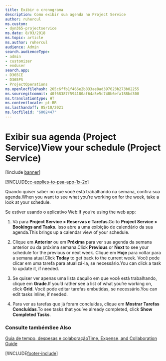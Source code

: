 ```yaml
---
title: Exibir o cronograma
description: Como exibir sua agenda no Project Service
author: ruhercul
ms.custom:
- dyn365-projectservice
ms.date: 8/03/2018
ms.topic: article
ms.author: ruhercul
audience: Admin
search.audienceType:
- admin
- customizer
- enduser
search.app:
- D365CE
- D365PS
- ProjectOperations
ms.openlocfilehash: 265c6ffb1f466e2b833ae8ad397623b273b02255
ms.sourcegitcommit: 40f68387f594180af64a5e5c748b6efa188bd300
ms.translationtype: HT
ms.contentlocale: pt-BR
ms.lasthandoff: 05/10/2021
ms.locfileid: "6002447"
---
```

# <a name="view-your-schedule-project-service"></a><span data-ttu-id="ae919-103">Exibir sua agenda (Project Service)</span><span class="sxs-lookup"><span data-stu-id="ae919-103">View your schedule (Project Service)</span></span>

[!include [banner](../includes/psa-now-project-operations.md)]

[!INCLUDE[cc-applies-to-psa-app-1x-2x](../includes/cc-applies-to-psa-app-1x-2x.md)]

<span data-ttu-id="ae919-104">Quando quiser saber no que você está trabalhando na semana, confira sua agenda.</span><span class="sxs-lookup"><span data-stu-id="ae919-104">When you want to see what you’re working on for the week, take a look at your schedule.</span></span>  
  
 <span data-ttu-id="ae919-105">Se estiver usando o aplicativo Web:</span><span class="sxs-lookup"><span data-stu-id="ae919-105">If you’re using the web app:</span></span>  
  
1.  <span data-ttu-id="ae919-106">Vá para **Project Service > Reservas e Tarefas**.</span><span class="sxs-lookup"><span data-stu-id="ae919-106">Go to **Project Service > Bookings and Tasks**.</span></span> <span data-ttu-id="ae919-107">Isso abre a uma exibição de calendário da sua agenda.</span><span class="sxs-lookup"><span data-stu-id="ae919-107">This brings up a calendar view of your schedule.</span></span>  
  
2.  <span data-ttu-id="ae919-108">Clique em **Anterior** ou em **Próxima** para ver sua agenda da semana anterior ou da próxima semana.</span><span class="sxs-lookup"><span data-stu-id="ae919-108">Click **Previous** or **Next** to see your schedule for the previous or next week.</span></span> <span data-ttu-id="ae919-109">Clique em **Hoje** para voltar para a semana atual.</span><span class="sxs-lookup"><span data-stu-id="ae919-109">Click **Today** to get back to the current week.</span></span> <span data-ttu-id="ae919-110">Você pode clicar em uma tarefa para atualizá-la, se necessário.</span><span class="sxs-lookup"><span data-stu-id="ae919-110">You can click a task to update it, if needed.</span></span>  
  
3.  <span data-ttu-id="ae919-111">Se quiser ver apenas uma lista daquilo em que você está trabalhando, clique em **Grade**.</span><span class="sxs-lookup"><span data-stu-id="ae919-111">If you’d rather see a list of what you’re working on, click **Grid**.</span></span> <span data-ttu-id="ae919-112">Você pode editar tarefas embutidas, se necessário.</span><span class="sxs-lookup"><span data-stu-id="ae919-112">You can edit tasks inline, if needed.</span></span>  
  
4.  <span data-ttu-id="ae919-113">Para ver as tarefas que já foram concluídas, clique em **Mostrar Tarefas Concluídas**.</span><span class="sxs-lookup"><span data-stu-id="ae919-113">To see tasks that you’ve already completed, click **Show Completed Tasks**.</span></span>  
  
### <a name="see-also"></a><span data-ttu-id="ae919-114">Consulte também</span><span class="sxs-lookup"><span data-stu-id="ae919-114">See Also</span></span>  
 [<span data-ttu-id="ae919-115">Guia de tempo, despesas e colaboração</span><span class="sxs-lookup"><span data-stu-id="ae919-115">Time, Expense, and Collaboration Guide</span></span>](../psa/time-expense-collaboration-guide.md)


[!INCLUDE[footer-include](../includes/footer-banner.md)]